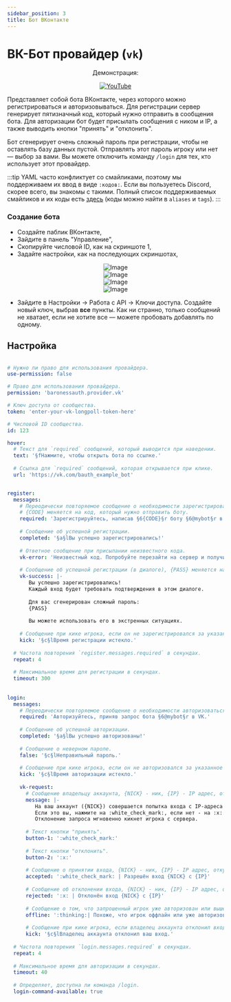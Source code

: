 ```yaml
---
sidebar_position: 3
title: Бот ВКонтакте
---
```


# ВК-Бот провайдер (`vk`)

<center>
Демонстрация: 

[![YouTube](https://img.youtube.com/vi/lfHKTgkuAcw/0.jpg)](https://www.youtube.com/watch?v=lfHKTgkuAcw)

</center>

Представляет собой бота ВКонтакте, через которого можно регистрироваться и авторизовываться.
Для регистрации сервер генерирует пятизначный код, который нужно отправить в сообщения бота. Для авторизации бот будет присылать сообщения с ником и IP, а также выводить кнопки "принять" и "отклонить".

Бот сгенерирует очень сложный пароль при регистрации, чтобы не оставлять базу данных пустой. Отправлять этот пароль игроку или нет — выбор за вами. Вы можете отключить команду `/login` для тех, кто использует этот провайдер.

:::tip
YAML часто конфликтует со смайликами, поэтому мы поддерживаем их ввод в виде `:кодов:`.
Если вы пользуетесь Discord, скорее всего, вы знакомы с такими.
Полный список поддерживаемых смайликов и их коды есть [здесь](https://mirror.baronessdev.ru/docs/emojis.json) (коды можно найти в `aliases` и `tags`).
:::

### Создание бота

- Создайте паблик ВКонтакте,
- Зайдите в панель "Управление",
- Скопируйте числовой ID, как на скриншоте 1,
- Задайте настройки, как на последующих скриншотах,

<center>

![Image](img/bauth-v225-image1.png)  
![Image](img/bauth-v225-image2.png)  
![Image](img/bauth-v225-image3.png)  
![Image](img/bauth-v225-image4.png)  

</center>

- Зайдите в Настройки -> Работа с API -> Ключи доступа. Создайте новый ключ, выбрав **все** пункты. Как ни странно, только сообщений не хватает, если не хотите все — можете пробовать добавлять по одному.

## Настройка

```yaml title="authProviders/vk.yml"

# Нужно ли право для использования провайдера.
use-permission: false

# Право для использования провайдера.
permission: 'baronessauth.provider.vk'

# Ключ доступа от сообщества.
token: 'enter-your-vk-longpoll-token-here'

# Числовой ID сообщества.
id: 123

hover:
  # Текст для `required` сообщений, который выводится при наведении.
  text: '§fНажмите, чтобы открыть бота по ссылке.'
  
  # Ссылка для `required` сообщений, которая открывается при клике.
  url: 'https://vk.com/bauth_example_bot'


register:
  messages:
    # Переодически повторяемое сообщение о необходимости зарегистрироваться.
    # {CODE} меняется на код, который нужно отправить боту.
    required: 'Зарегистрируйтесь, написав §6{CODE}§r боту §6@mybot§r в VK.'
    
    # Сообщение об успешной регистрации.
    completed: '§a§lВы успешно зарегистрировались!'
    
    # Ответное сообщение при присылании неизвестного кода.
    vk-error: 'Неизвестный код. Попробуйте перезайти на сервер и получить новый.'
    
    # Сообщение об успешной регистрации (в диалоге), {PASS} меняется на пароль.     
    vk-success: |-
       Вы успешно зарегистрировались!
       Каждый вход будет требовать подтверждения в этом диалоге.
               
       Для вас сгенерирован сложный пароль:
       {PASS}
               
       Вы можете использовать его в экстренных ситуациях.
       
    # Сообщение при кике игрока, если он не зарегистрировался за указанное время.
    kick: '§c§lВремя регистрации истекло.'
    
  # Частота повторения `register.messages.required` в секундах.
  repeat: 4
  
  # Максимальное время для регистрации в секундах.
  timeout: 300
  
  
login:
  messages:
    # Переодически повторяемое сообщение о необходимости авторизоваться.
    required: 'Авторизуйтесь, приняв запрос бота §6@mybot§r в VK.'
    
    # Сообщение об успешной авторизации.
    completed: '§a§lВы успешно авторизованы!'
    
    # Сообщение о неверном пароле.
    false: '§c§lНеправильный пароль.'
    
    # Сообщение при кике игрока, если он не авторизовался за указанное время.
    kick: '§c§lВремя авторизации истекло.'
    
    vk-request:
      # Сообщение владельцу аккаунта, {NICK} - ник, {IP} - IP адрес, откуда запрошен вход.
      message: |-
         На ваш аккаунт ({NICK}) совершается попытка входа с IP-адреса {IP}.
         Если это вы, нажмите на :white_check_mark:, если нет - на :x:.
         Отклонение запроса мгновенно кикнет игрока с сервера.
      
      # Текст кнопки "принять".
      button-1: ':white_check_mark:'
      
      # Текст кнопки "отклонить".
      button-2: ':x:'
      
      # Сообщение о принятии входа, {NICK} - ник, {IP} - IP адрес, откуда запрошен вход.
      accepted: ':white_check_mark: | Разрешён вход {NICK} с {IP}'
      
      # Сообщение об отклонении входа, {NICK} - ник, {IP} - IP адрес, откуда запрошен вход.
      rejected: ':x: | Отклонён вход {NICK} с {IP}'
      
      # Сообщение о том, что запрошенный игрок уже авторизован или вышел с сервера.
      offline: ':thinking:| Похоже, что игрок оффлайн или уже авторизован.'
      
      # Сообщение при кике игрока, если владелец аккаунта отклонил вход. 
      kick: '§c§lВладелец аккаунта отклонил ваш вход.'
      
  # Частота повторения `login.messages.required` в секундах.
  repeat: 4
  
  # Максимальное время для авторизации в секундах.
  timeout: 40
  
  # Определяет, доступна ли команда /login.
  login-command-available: true
```